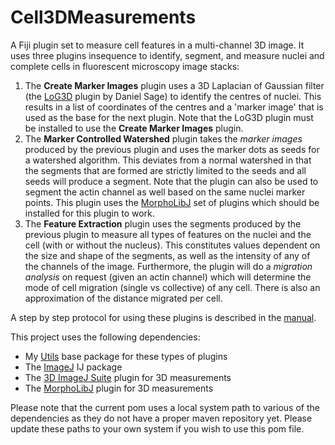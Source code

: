 # Cell3DMeasurements
A Fiji plugin set to measure cell features in a multi-channel 3D image.
It uses three plugins insequence to identify, segment, and measure nuclei and complete cells in fluorescent microscopy image stacks:
1. The **Create Marker Images** plugin uses a 3D Laplacian of Gaussian filter (the [LoG3D](http://bigwww.epfl.ch/sage/soft/LoG3D/) plugin by Daniel Sage) to identify the centres of nuclei. This results in a list of coordinates of the centres and a 'marker image' that is used as the base for the next plugin. Note that the LoG3D plugin must be installed to use the **Create Marker Images** plugin.
2. The **Marker Controlled Watershed** plugin takes the *marker images* produced by the previous plugin and uses the marker dots as seeds for a watershed algorithm. This deviates from a normal watershed in that the segments that are formed are strictly limited to the seeds and all seeds will produce a segment. Note that the plugin can also be used to segment the actin channel as well based on the same nuclei marker points. This plugin uses the [MorphoLibJ](https://imagej.net/MorphoLibJ) set of plugins which should be installed for this plugin to work.
3. The **Feature Extraction** plugin uses the segments produced by the previous plugin to measure all types of features on the nuclei and  the cell (with or without the nucleus). This constitutes values dependent on the size and shape of the segments, as well as the intensity of any of the channels of the image. Furthermore, the plugin will do a *migration analysis* on request (given an actin channel) which will determine the mode of cell migration (single vs collective) of any cell. There is also an approximation of the distance migrated per cell.


A step by step protocol for using these plugins is described in the [manual](https://github.com/Mverp/CellMigrationAnalysisMannual).


This project uses the following dependencies:
- My [Utils](https://github.com/Mverp/Utils) base package for these types of plugins
- The [ImageJ](https://imagej.net) IJ package
- The [3D ImageJ Suite](http://imagejdocu.tudor.lu/doku.php?id=plugin:stacks:3d_ij_suite:start) plugin for 3D measurements
- The [MorphoLibJ](https://imagej.net/MorphoLibJ) plugin for 3D measurements

Please note that the current pom uses a local system path to various of the dependencies as they do not have a proper maven repository yet. Please update these paths to your own system if you wish to use this pom file. 
